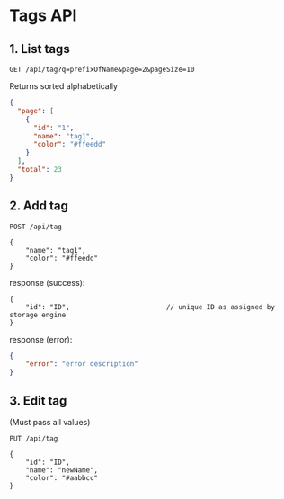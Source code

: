 # Tags API

## 1. List tags
```
GET /api/tag?q=prefixOfName&page=2&pageSize=10
```
Returns sorted alphabetically

```json
{
  "page": [
    {
      "id": "1",
      "name": "tag1",
      "color": "#ffeedd"
    }
  ],
  "total": 23
}
```

## 2. Add tag

```
POST /api/tag

{
    "name": "tag1",
    "color": "#ffeedd"
}
```

response (success):
```json5
{
    "id": "ID",                        // unique ID as assigned by storage engine
}
```
response (error):
```json
{
    "error": "error description"
}
```

## 3. Edit tag
(Must pass all values)
```
PUT /api/tag

{
    "id": "ID",
    "name": "newName",
    "color": "#aabbcc"
}
```
